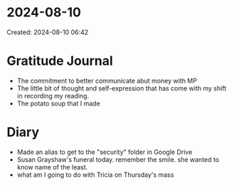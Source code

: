 # 2024-08-10
Created: 2024-08-10 06:42

# Gratitude Journal 

- The commitment to better communicate abut money with MP
- The little bit of thought and self-expression that has come with my shift in recording my reading.
- The potato soup that I made

# Diary 

- Made an alias to get to the "security" folder in Google Drive
- Susan Grayshaw's funeral today. remember the smile. she wanted to know name of the least. 
- what am I going to do with Tricia on Thursday's mass
